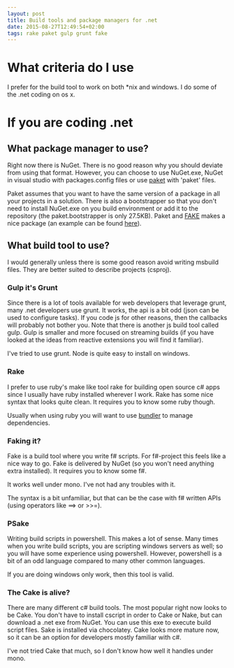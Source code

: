 ```yaml
---
layout: post
title: Build tools and package managers for .net
date: 2015-08-27T12:49:54+02:00
tags: rake paket gulp grunt fake
---
```


# What criteria do I use

I prefer for the build tool to work on both \*nix and windows. I do some of the .net coding on os x.

# If you are coding .net

## What package manager to use?

Right now there is NuGet. There is no good reason why you should deviate from using that format. However, you can choose to use NuGet.exe, NuGet in visual studio with packages.config files or use [paket](https://github.com/fsprojects/Paket) with 'paket' files.

Paket assumes that you want to have the same version of a package in all your projects in a solution. There is also a bootstrapper so that you don't need to install NuGet.exe on you build environment or add it to the repository (the paket.bootstrapper is only 27.5KB). Paket and [FAKE](http://fsharp.github.io/FAKE/) makes a nice package (an example can be found [here](https://github.com/wallymathieu/CustomerService/tree/master/suave)).

## What build tool to use?

I would generally unless there is some good reason avoid writing msbuild files. They are better suited to describe projects (csproj). 

### Gulp it's Grunt 

Since there is a lot of tools available for web developers that leverage grunt, many .net developers use grunt. It works, the api is a bit odd (json can be used to configure tasks). If you code js for other reasons, then the callbacks will probably not bother you. Note that there is another js build tool called gulp. Gulp is smaller and more focused on streaming builds (if you have looked at the ideas from reactive extensions you will find it familiar).

I've tried to use grunt. Node is quite easy to install on windows.

### Rake

I prefer to use ruby's make like tool rake for building open source c# apps since I usually have ruby installed wherever I work. Rake has some nice syntax that looks quite clean. It requires you to know some ruby though.

Usually when using ruby you will want to use [bundler](http://bundler.io/) to manage dependencies.

### Faking it?

Fake is a build tool where you write f# scripts. For f#-project this feels like a nice way to go. Fake is delivered by NuGet (so you won't need anything extra installed). It requires you to know some f#.

It works well under mono. I've not had any troubles with it.

The syntax is a bit unfamiliar, but that can be the case with f# written APIs (using operators like ==> or  >>=).

### PSake

Writing build scripts in powershell. This makes a lot of sense. Many times when you write build scripts, you are scripting windows servers as well; so you will have some experience using powershell. However, powershell is a bit of an odd language compared to many other common languages.

If you are doing windows only work, then this tool is valid.

### The Cake is alive? 

There are many different c# build tools. The most popular right now looks to be Cake. You don't have to install cscript in order to Cake or Nake, but can download a .net exe from NuGet. You can use this exe to execute build script files. Sake is installed via chocolatey. Cake looks more mature now, so it can be an option for developers mostly familiar with c#.

I've not tried Cake that much, so I don't know how well it handles under mono. 


